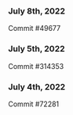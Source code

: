 ### July 8th, 2022

Commit #49677

### July 5th, 2022

Commit #314353


### July 4th, 2022

Commit #72281
